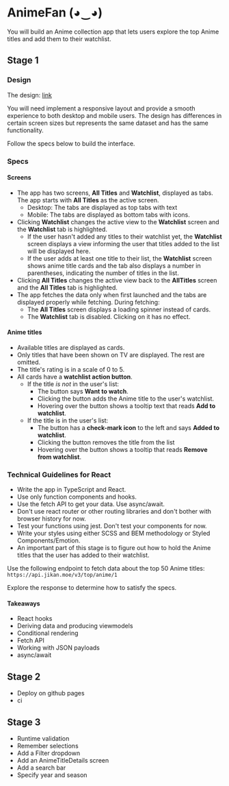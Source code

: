# AnimeFan (◕‿◕)

You will build an Anime collection app that lets users explore the top Anime titles and add them to their watchlist.

## Stage 1

### Design

The design: [link](www.figma.com)

You will need implement a responsive layout and provide a smooth experience to both desktop and mobile users. The design has differences in certain screen sizes but represents the same dataset and has the same functionality.

Follow the specs below to build the interface.

### Specs

#### Screens

- The app has two screens, **All Titles** and **Watchlist**, displayed as tabs. The app starts with **All Titles** as the active screen.
  - Desktop: The tabs are displayed as top tabs with text
  - Mobile: The tabs are displayed as bottom tabs with icons.
- Clicking **Watchlist** changes the active view to the **Watchlist** screen and the **Watchlist** tab is highlighted.
  - If the user hasn't added any titles to their watchlist yet, the **Watchlist** screen displays a view informing the user that titles added to the list will be displayed here.
  - If the user adds at least one title to their list, the **Watchlist** screen shows anime title cards and the tab also displays a number in parentheses, indicating the number of titles in the list.
- Clicking **All Titles** changes the active view back to the **AllTitles** screen and the **All Titles** tab is highlighted.
- The app fetches the data only when first launched and the tabs are displayed properly while fetching. During fetching:
  - The **All Titles** screen displays a loading spinner instead of cards.
  - The **Watchlist** tab is disabled. Clicking on it has no effect.

#### Anime titles

- Available titles are displayed as cards.
- Only titles that have been shown on TV are displayed. The rest are omitted.
- The title's rating is in a scale of 0 to 5.
- All cards have a **watchlist action button**.
  - If the title _is not_ in the user's list:
    - The button says **Want to watch**.
    - Clicking the button adds the Anime title to the user's watchlist.
    - Hovering over the button shows a tooltip text that reads **Add to watchlist**.
  - If the title is in the user's list:
    - The button has a **check-mark icon** to the left and says **Added to watchlist**.
    - Clicking the button removes the title from the list
    - Hovering over the button shows a tooltip that reads **Remove from watchlist**.

### Technical Guidelines for React

- Write the app in TypeScript and React.
- Use only function components and hooks.
- Use the fetch API to get your data. Use async/await.
- Don't use react router or other routing libraries and don't bother with browser history for now.
- Test your functions using jest. Don't test your components for now.
- Write your styles using either SCSS and BEM methodology or Styled Components/Emotion.
- An important part of this stage is to figure out how to hold the Anime titles that the user has added to their watchlist.

Use the following endpoint to fetch data about the top 50 Anime titles: `https://api.jikan.moe/v3/top/anime/1`

Explore the response to determine how to satisfy the specs.

#### Takeaways

- React hooks
- Deriving data and producing viewmodels
- Conditional rendering
- Fetch API
- Working with JSON payloads
- async/await

## Stage 2

- Deploy on github pages
- ci

## Stage 3

- Runtime validation
- Remember selections
- Add a Filter dropdown
- Add an AnimeTitleDetails screen
- Add a search bar
- Specify year and season
